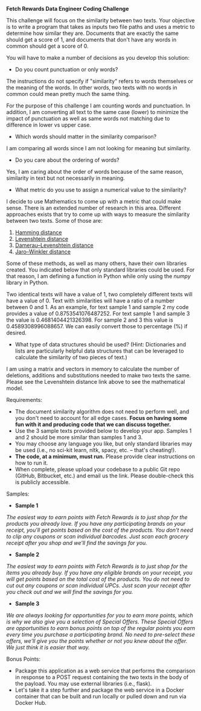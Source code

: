 **Fetch Rewards Data Engineer Coding Challenge**

This challenge will focus on the similarity between two texts.  Your objective is to write a program that takes as inputs two file paths and uses a metric to determine how similar they are.  Documents that are exactly the same should get a score of 1, and documents that don&#39;t have any words in common should get a score of 0.

You will have to make a number of decisions as you develop this solution:

- Do you count punctuation or only words?

The instructions do not specify if &quot;similarity&quot; refers to words themselves or the meaning of the words. In other words, two texts with no words in common could mean pretty much the same thing.

For the purpose of this challenge I am counting words and punctuation. In addition, I am converting  all text to the same case (lower) to minimize the impact of punctuation as well as same words not matching due to difference in lower vs upper case.

- Which words should matter in the similarity comparison?

I am comparing all words since I am not looking for meaning but similarity.

- Do you care about the ordering of words?

Yes, I am caring about the order of words because of the same reason, similarity in text but not necessarily in meaning.

- What metric do you use to assign a numerical value to the similarity?

I decide to use Mathematics to come up with a metric that could make sense. There is an extended number of research in this area. Different approaches exists that try to come up with ways to measure the similarity between two texts. Some of those are:

1. [Hamming distance](http://en.wikipedia.org/wiki/Hamming_distance)
2. [Levenshtein distance](http://en.wikipedia.org/wiki/Levenshtein_distance)
3. [Damerau–Levenshtein distance](http://en.wikipedia.org/wiki/Damerau%E2%80%93Levenshtein_distance)
4. [Jaro–Winkler distance](http://en.wikipedia.org/wiki/Jaro%E2%80%93Winkler_distance)

Some of these methods, as well as many others, have their own libraries created. You indicated below that only standard libraries could be used. For that reason, I am defining a function in Python while only using the _numpy_ library in Python.

Two identical texts will have a value of 1, two completely different texts will have a value of 0. Text with similarities will have a ratio of a number between 0 and 1. As an example, for text sample 1 and sample 2 my code provides a value of 0.8753541076487252. For text sample 1 and sample 3 the value is 0.4681404421326398. For sample 2 and 3 this value is 0.4589308996088657. We can easily convert those to percentage (%) if desired.

- What type of data structures should be used?  (Hint: Dictionaries and lists are particularly helpful data structures that can be leveraged to calculate the similarity of two pieces of text.)

I am using a matrix and vectors in memory to calculate the number of deletions, additions and substitutions needed to make two texts the same. Please see the Levenshtein distance link above to see the mathematical model.

Requirements:

- The document similarity algorithm does not need to perform well, and you don&#39;t need to account for all edge cases.   **Focus on having some fun with it and producing code that we can discuss together.**
- Use the 3 sample texts provided below to develop your app.  Samples 1 and 2 should be more similar than samples 1 and 3.
- You may choose any language you like, but only standard libraries may be used (i.e., no sci-kit learn, nltk, spacy, etc. – that&#39;s cheating!).
- **The code, at a minimum, must run.**  Please provide clear instructions on how to run it.
- When complete, please upload your codebase to a public Git repo (GitHub, Bitbucket, etc.) and email us the link.  Please double-check this is publicly accessible.

Samples:

- **Sample 1**

_The easiest way to earn points with Fetch Rewards is to just shop for the products you already love. If you have any participating brands on your receipt, you&#39;ll get points based on the cost of the products. You don&#39;t need to clip any coupons or scan individual barcodes. Just scan each grocery receipt after you shop and we&#39;ll find the savings for you._

- **Sample 2**

_The easiest way to earn points with Fetch Rewards is to just shop for the items you already buy. If you have any eligible brands on your receipt, you will get points based on the total cost of the products. You do not need to cut out any coupons or scan individual UPCs. Just scan your receipt after you check out and we will find the savings for you._

- **Sample 3**

_We are always looking for opportunities for you to earn more points, which is why we also give you a selection of Special Offers. These Special Offers are opportunities to earn bonus points on top of the regular points you earn every time you purchase a participating brand. No need to pre-select these offers, we&#39;ll give you the points whether or not you knew about the offer. We just think it is easier that way._

Bonus Points:

- Package this application as a web service that performs the comparison in response to a POST request containing the two texts in the body of the payload.  You may use external libraries (i.e., flask).
- Let&#39;s take it a step further and package the web service in a Docker container that can be built and run locally or pulled down and run via Docker Hub.
